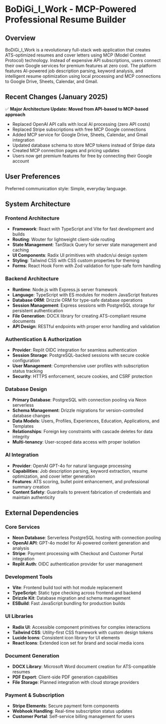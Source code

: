# BoDiGi_I_Work - MCP-Powered Professional Resume Builder

## Overview

BoDiGi_I_Work is a revolutionary full-stack web application that creates ATS-optimized resumes and cover letters using MCP (Model Context Protocol) technology. Instead of expensive API subscriptions, users connect their own Google services for premium features at zero cost. The platform features AI-powered job description parsing, keyword analysis, and intelligent resume optimization using local processing and MCP connections to Google Drive, Sheets, Calendar, and Gmail.

## Recent Changes (January 2025)

✅ **Major Architecture Update: Moved from API-based to MCP-based approach**
- Replaced OpenAI API calls with local AI processing (zero API costs)
- Replaced Stripe subscriptions with free MCP Google connections
- Added MCP service for Google Drive, Sheets, Calendar, and Gmail integration
- Updated database schema to store MCP tokens instead of Stripe data
- Created MCP connection pages and pricing updates
- Users now get premium features for free by connecting their Google account

## User Preferences

Preferred communication style: Simple, everyday language.

## System Architecture

### Frontend Architecture
- **Framework**: React with TypeScript and Vite for fast development and builds
- **Routing**: Wouter for lightweight client-side routing
- **State Management**: TanStack Query for server state management and caching
- **UI Components**: Radix UI primitives with shadcn/ui design system
- **Styling**: Tailwind CSS with CSS custom properties for theming
- **Forms**: React Hook Form with Zod validation for type-safe form handling

### Backend Architecture
- **Runtime**: Node.js with Express.js server framework
- **Language**: TypeScript with ES modules for modern JavaScript features
- **Database ORM**: Drizzle ORM for type-safe database operations
- **Session Management**: Express sessions with PostgreSQL storage for persistent authentication
- **File Generation**: DOCX library for creating ATS-compliant resume documents
- **API Design**: RESTful endpoints with proper error handling and validation

### Authentication & Authorization
- **Provider**: Replit OIDC integration for seamless authentication
- **Session Storage**: PostgreSQL-backed sessions with secure cookie configuration
- **User Management**: Comprehensive user profiles with subscription status tracking
- **Security**: HTTPS enforcement, secure cookies, and CSRF protection

### Database Design
- **Primary Database**: PostgreSQL with connection pooling via Neon serverless
- **Schema Management**: Drizzle migrations for version-controlled database changes
- **Data Models**: Users, Profiles, Experiences, Education, Applications, and Templates
- **Relationships**: Foreign key constraints with cascade deletes for data integrity
- **Multi-tenancy**: User-scoped data access with proper isolation

### AI Integration
- **Provider**: OpenAI GPT-4o for natural language processing
- **Capabilities**: Job description parsing, keyword extraction, resume optimization, and cover letter generation
- **Features**: ATS scoring, bullet point enhancement, and professional summary creation
- **Content Safety**: Guardrails to prevent fabrication of credentials and maintain authenticity

## External Dependencies

### Core Services
- **Neon Database**: Serverless PostgreSQL hosting with connection pooling
- **OpenAI API**: GPT-4o model for AI-powered content generation and analysis
- **Stripe**: Payment processing with Checkout and Customer Portal integration
- **Replit Auth**: OIDC authentication provider for user management

### Development Tools
- **Vite**: Frontend build tool with hot module replacement
- **TypeScript**: Static type checking across frontend and backend
- **Drizzle Kit**: Database migration and schema management
- **ESBuild**: Fast JavaScript bundling for production builds

### UI Libraries
- **Radix UI**: Accessible component primitives for complex interactions
- **Tailwind CSS**: Utility-first CSS framework with custom design tokens
- **Lucide Icons**: Consistent icon library for UI elements
- **React Icons**: Extended icon set for brand and social media icons

### Document Generation
- **DOCX Library**: Microsoft Word document creation for ATS-compatible resumes
- **PDF Export**: Client-side PDF generation capabilities
- **File Storage**: Planned integration with cloud storage providers

### Payment & Subscription
- **Stripe Elements**: Secure payment form components
- **Webhook Handling**: Real-time subscription status updates
- **Customer Portal**: Self-service billing management for users
